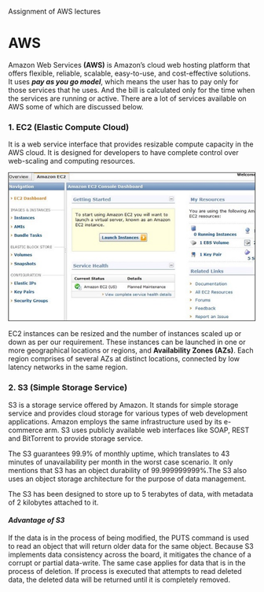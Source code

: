 
Assignment of AWS lectures

# AWS

Amazon Web Services **(AWS)** is Amazon’s cloud web hosting platform that offers flexible, reliable, scalable, easy-to-use, and cost-effective solutions.
It uses ***pay as you go model***, which means the user has to pay only for those services that he uses. And the bill is calculated only for the time when the services are running or active. There are a lot of services available on AWS some of which are discussed below.

### 1. **EC2 (Elastic Compute Cloud)**
It is a web service interface that provides resizable compute capacity in the AWS cloud. It is designed for developers to have complete control over web-scaling and computing resources.

![](images/amazon_ec2.jpg)


EC2 instances can be resized and the number of instances scaled up or down as per our requirement. These instances can be launched in one or more geographical locations or regions, and **Availability Zones (AZs)**. Each region comprises of several AZs at distinct locations, connected by low latency networks in the same region.

### 2. **S3 (Simple Storage Service)**
S3 is a storage service offered by Amazon. It stands for simple storage service and provides cloud storage for various types of web development applications. Amazon employs the same infrastructure used by its e-commerce arm. S3 uses publicly available web interfaces like SOAP, REST and BitTorrent to provide storage service.

The S3 guarantees 99.9% of monthly uptime, which translates to 43 minutes of unavailability per month in the worst case scenario. It only mentions that S3 has an object durability of 99.999999999%.The S3 also uses an object storage architecture for the purpose of data management.

The S3 has been designed to store up to 5 terabytes of data, with metadata of 2 kilobytes attached to it.

#### ***Advantage of S3***
If the data is in the process of being modified, the PUTS command is used to read an object that will return older data for the same object. Because S3 implements data consistency across the board, it mitigates the chance of a corrupt or partial data-write. The same case applies for data that is in the process of deletion. If process is executed that attempts to read deleted data, the deleted data will be returned until it is completely removed.
